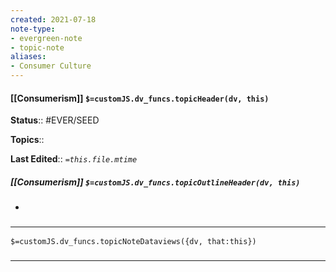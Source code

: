```yaml
---
created: 2021-07-18
note-type: 
- evergreen-note
- topic-note
aliases:
- Consumer Culture
---
```

 
#### [[Consumerism]] `$=customJS.dv_funcs.topicHeader(dv, this)`


**Status**:: #EVER/SEED 

**Topics**::   

**Last Edited**:: *`=this.file.mtime`*

##### [[Consumerism]] `$=customJS.dv_funcs.topicOutlineHeader(dv, this)`
- 

### <hr class="dataviews"/>

`$=customJS.dv_funcs.topicNoteDataviews({dv, that:this})`


### <hr class="references"/>